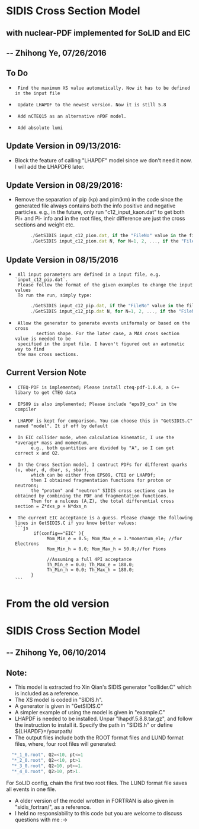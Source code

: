 
# SIDIS Cross Section Model 
## with nuclear-PDF implemented for SoLID and EIC
## -- Zhihong Ye, 07/26/2016

## To Do
  *      Find the maximum XS value automatically. Now it has to be defined in the input file
  *      Update LHAPDF to the newest version. Now it is still 5.8
  *      Add nCTEQ15 as an alternative nPDF model.
  *      Add absolute lumi

## Update Version in 09/13/2016:
* Block the feature of calling "LHAPDF" model since we don't need it now. I will add the LHAPDF6 later.

## Update Version in 08/29/2016:
* Remove the separation of pip (kp) and pim(km) in the code since the generated
   file always contains both the info positive and negative particles. 
     e.g., in the future, only run "c12_input_kaon.dat" to get both Pi+ and Pi- info
     and in the root files, their difference are just the cross sections and weight etc.
```js
         ./GetSIDIS input_c12_pion.dat, if the "FileNo" value in the file is not "0",
         ./GetSIDIS input_c12_pion.dat N, for N=1, 2, ..., if the "FileNo" value in the file is "0"
```
## Update Version in 08/15/2016
  *      All input parameters are defined in a input file, e.g. `input_c12_pip.dat`.
         Please follow the format of the given examples to change the input values
         To run the run, simply type:
```js
         ./GetSIDIS input_c12_pip.dat, if the "FileNo" value in the file is not "0",
         ./GetSIDIS input_c12_pip.dat N, for N=1, 2, ..., if the "FileNo" value in the file is "0"
```
  *      Allow the generator to generate events uniformaly or based on the cross
                section shape. For the later case, a MAX cross section value is needed to be
         specified in the input file. I haven't figured out an automatic way to find
         the max cross sections.

## Current Version Note
 *      CTEQ-PDF is implemented; Please install cteq-pdf-1.0.4, a C++ libary to get CTEQ data
 *      EPS09 is also implemented; Please include "eps09_cxx" in the compiler
 *      LHAPDF is kept for comparison. You can choose this in "GetSIDIS.C" named "model". It if off by default
 *      In EIC collider mode, when calculation kinematic, I use the *average* mass and momentum,
             e.g., both quantities are divided by "A", so I can get correct x and Q2.
 *      In the Cross Section model, I contruct PDFs for different quarks (u, ubar, d, dbar, s, sbar),
             which can be either from EPS09, CTEQ or LHAPDf;
             then I obtained fragmentation functions for proton or neutrons;
             the "proton" and "neutron" SIDIS cross sections can be obtained by combining the PDF and fragmentation functions.
             Then for a nulceus (A,Z), the total differential cross section = Z*dxs_p + N*dxs_n
 *      The current EIC acceptance is a guess. Please change the following lines in GetSIDIS.C if you know better values:
       ```js
              if(config=="EIC" ){
                   Mom_Min_e = 0.5; Mom_Max_e = 3.*momentum_ele; //for Electrons
                   Mom_Min_h = 0.0; Mom_Max_h = 50.0;//for Pions

                   //Assuming a full 4PI acceptance
                   Th_Min_e = 0.0; Th_Max_e = 180.0;
                   Th_Min_h = 0.0; Th_Max_h = 180.0;
             }
       ```


# From the old version 
# SIDIS Cross Section Model 
## -- Zhihong Ye, 06/10/2014

## Note:
* This model is extracted fro Xin Qian's SIDIS generator "collider.C"
which is included as a reference.
* The XS model is coded in "SIDIS.h".
* A generator is given in "GetSIDIS.C"
* A simpler example of using the model is given in "example.C"
* LHAPDF is needed to be installed. Unpar "lhapdf.5.8.8.tar.gz",
and follow the instruction to install it. Specify the path in "SIDIS.h" or
define ${LHAPDF}=/yourpath/
* The output files include both the ROOT format files and LUND format files,
where, four root files will generated: 
```js
  "*_1_0.root", Q2=<10, pt<=1
  "*_2_0.root", Q2=<10, pt>1
  "*_3_0.root", Q2>10, pt<=1.
  "*_4_0.root", Q2>10, pt>1.
 ```
For SoLID config, chain the first two root files.
The LUND format file saves all events in one file.
* A older version of the model wrotten in FORTRAN is also given in "sidis_fortran/", as a reference.
* I held no responsiability to this code but you are welcome to discuss questions with me :->
